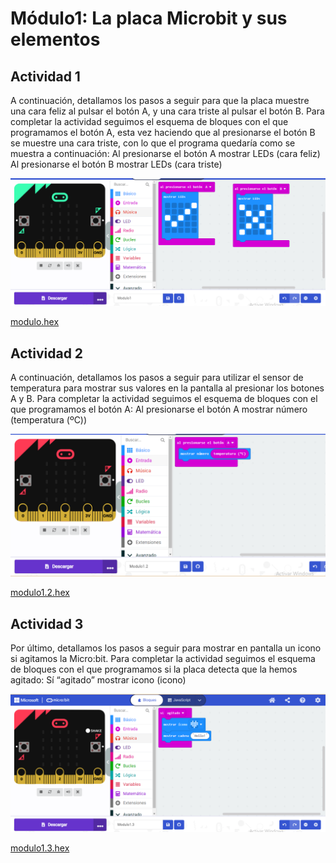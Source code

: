 # Módulo1: La placa Microbit y sus elementos
## Actividad 1
A continuación, detallamos los pasos a seguir para que la placa muestre una cara
feliz al pulsar el botón A, y una cara triste al pulsar el botón B.
Para completar la actividad seguimos el esquema de bloques con el que
programamos el botón A, esta vez haciendo que al presionarse el botón B se
muestre una cara triste, con lo que el programa quedaría como se muestra a
continuación:
Al presionarse el botón A
 mostrar LEDs (cara feliz)
Al presionarse el botón B
 mostrar LEDs (cara triste)
 
 ![image](modulo1.PNG)
 
 [modulo.hex](modulo1.hex)
## Actividad 2
A continuación, detallamos los pasos a seguir para utilizar el sensor de
temperatura para mostrar sus valores en la pantalla al presionar los botones A y B.
Para completar la actividad seguimos el esquema de bloques con el que
programamos el botón A:
Al presionarse el botón A
mostrar número (temperatura (ºC))
 
 ![image](modulo1.2.PNG)
 
 [modulo1.2.hex](modulo1.2.hex)
## Actividad 3
Por último, detallamos los pasos a seguir para mostrar en pantalla un icono si
agitamos la Micro:bit.
Para completar la actividad seguimos el esquema de bloques con el que
programamos si la placa detecta que la hemos agitado:
Sí “agitado”
mostrar icono (icono)
 
 ![image](modulo1.3.PNG)
  
  [modulo1.3.hex](modulo1.3.hex)



